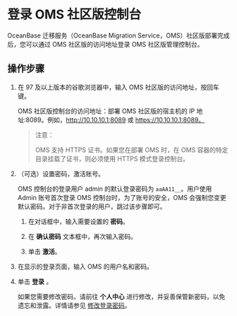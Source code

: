 # 登录 OMS 社区版控制台 

OceanBase 迁移服务（OceanBase Migration Service，OMS）社区版部署完成后，您可以通过 OMS 社区版的访问地址登录 OMS 社区版管理控制台。

## 操作步骤

1. 在 97 及以上版本的谷歌浏览器中，输入 OMS 社区版的访问地址，按回车键。
   
   OMS 社区版控制台的访问地址：部署 OMS 社区版的宿主机的 IP 地址:8089。例如，http://10.10.10.1:8089 或 https://10.10.10.1:8089。

   >注意：
   >
   >OMS 支持 HTTPS 证书。如果您在部署 OMS 时，在 OMS 容器的特定目录挂载了证书，则必须使用 HTTPS 模式登录控制台。

2. （可选）设置密码，激活账号。
   
   OMS 控制台的登录用户 admin 的默认登录密码为 `aaAA11__`。用户使用 Admin 账号首次登录 OMS 控制台时，为了账号的安全，OMS 会强制您变更默认密码。对于非首次登录的用户，跳过该步骤即可。

   1. 在对话框中，输入需要设置的 **密码**。

   2. 在 **确认密码** 文本框中，再次输入密码。

   3. 单击 **激活**。

3. 在显示的登录页面，输入 OMS 的用户名和密码。

4. 单击 **登录** 。

   如果您需要修改密码，请前往 **个人中心** 进行修改，并妥善保管新密码，以免遗忘和泄露。详情请参见 [修改登录密码](3.user-center/2.change-the-logon-password.md)。
